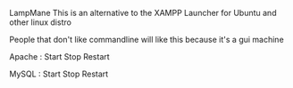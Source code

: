 LampMane
This is an alternative to the XAMPP Launcher for Ubuntu and other linux distro

People that don't like commandline will like this because it's a gui machine

Apache : 
Start Stop Restart

MySQL : 
Start Stop Restart 
